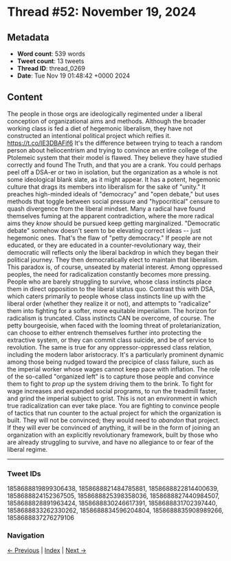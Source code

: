 # Thread #52: November 19, 2024

## Metadata
- **Word count**: 539 words
- **Tweet count**: 13 tweets
- **Thread ID**: thread_0269
- **Date**: Tue Nov 19 01:48:42 +0000 2024

## Content

The people in those orgs are ideologically regimented under a liberal conception of organizational aims and methods. Although the broader working class is fed a diet of hegemonic liberalism, they have not constructed an intentional political project which reifies it. https://t.co/IE3DBAFif6 It's the difference between trying to teach a random person about heliocentrism and trying to convince an entire college of the Ptolemeic system that their model is flawed. They believe they have studied correctly and found The Truth, and that you are a crank. You could perhaps peel off a DSA-er or two in isolation, but the organization as a whole is not some ideological blank slate, as it might appear. It has a potent, hegemonic culture that drags its members into liberalism for the sake of "unity." It preaches high-minded ideals of "democracy" and "open debate," but uses methods that toggle between social pressure and "hypocritical" censure to quash divergence from the liberal mindset. Many a radical have found themselves fuming at the apparent contradiction, where the more radical aims they *know* should be pursued keep getting marginalized. "Democratic debate" somehow doesn't seem to be elevating correct ideas -- just hegemonic ones. That's the flaw of "petty democracy." If people are not educated, or they are educated in a counter-revolutionary way, their democratic will reflects only the liberal backdrop in which they began their political journey. They then democratically elect to maintain that liberalism. This paradox is, of course, unseated by material interest. Among oppressed peoples, the need for radicalization constantly becomes more pressing. People who are barely struggling to survive, whose class instincts place them in direct opposition to the liberal status quo. Contrast this with DSA, which caters primarily to people whose class instincts line up with the liberal order (whether they realize it or not), and attempts to "radicalize" them into fighting for a softer, more equitable imperialism. The horizon for radicalism is truncated. Class instincts CAN be overcome, of course. The petty bourgeoisie, when faced with the looming threat of proletarianization, can choose to either entrench themselves further into protecting the extractive system, or they can commit class suicide, and be of service to revolution. The same is true for any oppressor-oppressed class relation, including the modern labor aristocracy. It's a particularly prominent dynamic among those being nudged toward the precipice of class failure, such as the imperial worker whose wages cannot keep pace with inflation. The role of the so-called "organized left" is to capture those people and convince them to fight to *prop up* the system driving them to the brink. To fight for wage increases and expanded social programs, to run the treadmill faster, and grind the imperial subject to grist. This is not an environment in which true radicalization can ever take place. You are fighting to convince people of tactics that run counter to the actual project for which the organization is built. They will not be convinced; they would need to *abandon* that project. If they will ever be convinced of anything, it will be in the form of joining an organization with an explicitly revolutionary framework, built by those who are already struggling to survive, and have no allegiance to or fear of the liberal regime.

---

### Tweet IDs
1858688819899306438, 1858688821484785881, 1858688822814400639, 1858688824152367505, 1858688825398358036, 1858688827440984507, 1858688828891963424, 1858688830246617391, 1858688831702397440, 1858688833262330262, 1858688834596204804, 1858688835908989266, 1858688837276279106

### Navigation
[← Previous](#051) | [Index](index.md) | [Next →](#053)
